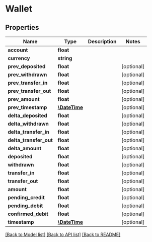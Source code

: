 # Wallet

## Properties
Name | Type | Description | Notes
------------ | ------------- | ------------- | -------------
**account** | **float** |  | 
**currency** | **string** |  | 
**prev_deposited** | **float** |  | [optional] 
**prev_withdrawn** | **float** |  | [optional] 
**prev_transfer_in** | **float** |  | [optional] 
**prev_transfer_out** | **float** |  | [optional] 
**prev_amount** | **float** |  | [optional] 
**prev_timestamp** | [**\DateTime**](\DateTime.md) |  | [optional] 
**delta_deposited** | **float** |  | [optional] 
**delta_withdrawn** | **float** |  | [optional] 
**delta_transfer_in** | **float** |  | [optional] 
**delta_transfer_out** | **float** |  | [optional] 
**delta_amount** | **float** |  | [optional] 
**deposited** | **float** |  | [optional] 
**withdrawn** | **float** |  | [optional] 
**transfer_in** | **float** |  | [optional] 
**transfer_out** | **float** |  | [optional] 
**amount** | **float** |  | [optional] 
**pending_credit** | **float** |  | [optional] 
**pending_debit** | **float** |  | [optional] 
**confirmed_debit** | **float** |  | [optional] 
**timestamp** | [**\DateTime**](\DateTime.md) |  | [optional] 

[[Back to Model list]](../README.md#documentation-for-models) [[Back to API list]](../README.md#documentation-for-api-endpoints) [[Back to README]](../README.md)


